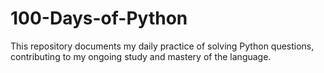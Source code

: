# 100-Days-of-Python
This repository documents my daily practice of solving Python questions, contributing to my ongoing study and mastery of the language.
